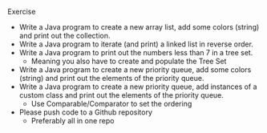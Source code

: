 Exercise
- Write a Java program to create a new array list, add some colors (string) and print out the collection.
- Write a Java program to iterate (and print) a linked list in reverse order.
- Write a Java program to print out the numbers less than 7 in a tree set.
  - Meaning you also have to create and populate the Tree Set
- Write a Java program to create a new priority queue, add some colors (string) and print out the elements of the priority queue.
- Write a Java program to create a new priority queue, add instances of a custom class and print out the elements of the priority queue.
  - Use Comparable/Comparator to set the ordering
- Please push code to a Github repository
  - Preferably all in one repo
